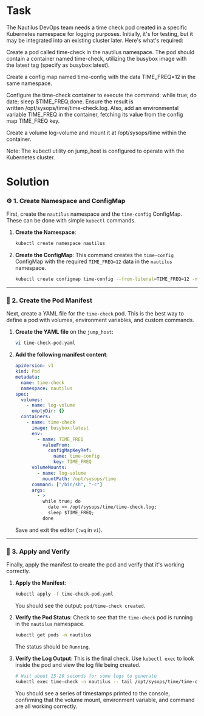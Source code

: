 # Task

The Nautilus DevOps team needs a time check pod created in a specific Kubernetes namespace for logging purposes. Initially, it's for testing, but it may be integrated into an existing cluster later. Here's what's required:



Create a pod called time-check in the nautilus namespace. The pod should contain a container named time-check, utilizing the busybox image with the latest tag (specify as busybox:latest).



Create a config map named time-config with the data TIME_FREQ=12 in the same namespace.



Configure the time-check container to execute the command: while true; do date; sleep $TIME_FREQ;done. Ensure the result is written /opt/sysops/time/time-check.log. Also, add an environmental variable TIME_FREQ in the container, fetching its value from the config map TIME_FREQ key.

Create a volume log-volume and mount it at /opt/sysops/time within the container.

Note: The kubectl utility on jump_host is configured to operate with the Kubernetes cluster.

# Solution

### ⚙️ 1. Create Namespace and ConfigMap

First, create the `nautilus` namespace and the `time-config` ConfigMap. These can be done with simple `kubectl` commands.

1.  **Create the Namespace**:
    ```bash
    kubectl create namespace nautilus
    ```
2.  **Create the ConfigMap**:
    This command creates the `time-config` ConfigMap with the required `TIME_FREQ=12` data in the `nautilus` namespace.
    ```bash
    kubectl create configmap time-config --from-literal=TIME_FREQ=12 -n nautilus
    ```

-----

### 📄 2. Create the Pod Manifest

Next, create a YAML file for the `time-check` pod. This is the best way to define a pod with volumes, environment variables, and custom commands.

1.  **Create the YAML file** on the `jump_host`:

    ```bash
    vi time-check-pod.yaml
    ```

2.  **Add the following manifest content**:

    ```yaml
    apiVersion: v1
    kind: Pod
    metadata:
      name: time-check
      namespace: nautilus
    spec:
      volumes:
        - name: log-volume
          emptyDir: {}
      containers:
        - name: time-check
          image: busybox:latest
          env:
            - name: TIME_FREQ
              valueFrom:
                configMapKeyRef:
                  name: time-config
                  key: TIME_FREQ
          volumeMounts:
            - name: log-volume
              mountPath: /opt/sysops/time
          command: ["/bin/sh", "-c"]
          args:
            - >
              while true; do
                date >> /opt/sysops/time/time-check.log;
                sleep $TIME_FREQ;
              done
    ```

    Save and exit the editor (`:wq` in `vi`).

-----

### 🚀 3. Apply and Verify

Finally, apply the manifest to create the pod and verify that it's working correctly.

1.  **Apply the Manifest**:

    ```bash
    kubectl apply -f time-check-pod.yaml
    ```

    You should see the output: `pod/time-check created`.

2.  **Verify the Pod Status**:
    Check to see that the `time-check` pod is running in the `nautilus` namespace.

    ```bash
    kubectl get pods -n nautilus
    ```

    The status should be `Running`.

3.  **Verify the Log Output**:
    This is the final check. Use `kubectl exec` to look inside the pod and view the log file being created.

    ```bash
    # Wait about 15-20 seconds for some logs to generate
    kubectl exec time-check -n nautilus -- tail /opt/sysops/time/time-check.log
    ```

    You should see a series of timestamps printed to the console, confirming that the volume mount, environment variable, and command are all working correctly.
